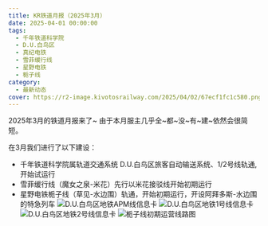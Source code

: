 ```yaml
---
title: KR铁道月报（2025年3月）
date: 2025-04-01 00:00:00
tags:
  - 千年铁道科学院
  - D.U.白鸟区
  - 真纪电铁
  - 雪菲缓行线
  - 星野电铁
  - 栀子线
category:
  - 最新动态
cover: https://r2-image.kivotosrailway.com/2025/04/02/67ecf1fc1c580.png
---
```

2025年3月的铁道月报来了~
由于本月服主几乎全~都~没~有~建~依然会很简短。

在3月我们进行了以下建设：
* 千年铁道科学院属轨道交通系统 D.U.白鸟区旅客自动输送系统、1/2号线轨通,开始试运行
* 雪菲缓行线（魔女之泉-米花）先行以米花接驳线开始初期运行
* 星野电铁栀子线（草见-水边围）轨通，开始初期运行，开设阿拜多斯-水边围的特急列车
![D.U.白鸟区地铁APM线信息卡](DA.png)
![D.U.白鸟区地铁1号线信息卡](D1.png)
![D.U.白鸟区地铁2号线信息卡](D2.png)
![栀子线初期运营线路图](HK.png)